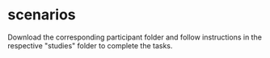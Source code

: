 # scenarios

Download the corresponding participant folder and follow instructions in the respective "studies" folder to complete the tasks.
